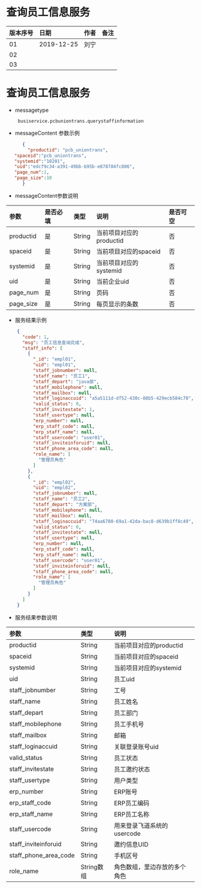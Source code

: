 # 查询员工信息服务

| 版本序号 | 日期 |	作者 | 备注 |
|:---|:---|:---|:---|
| 01     | 2019-12-25 | 刘宁 |  |
| 02   | |  | |
| 03   |  |  |  |

# 查询员工信息服务
* messagetype  
    ```
     busiservice.pcbuniontrans.querystaffinformation
    ``` 
*  messageContent 参数示例   

```json
      { 
        "productid": "pcb_uniontrans",  
   "spaceid":"pcb_uniontrans",
   "systemid":"10201",
   "uid":"edcf9c34-a391-49bb-b95b-e878784fc806",
   "page_num":1,
   "page_size":10
      }
```
   
* messageContent参数说明

| 参数 | 是否必填 |	类型 | 说明 | 是否可空 |
|:---|:---|:---|:---|:---|
| productid   | 是 | String    | 当前项目对应的productid |否|
| spaceid   | 是 | String    | 当前项目对应的spaceid |否|
| systemid   | 是 | String    | 当前项目对应的systemid |否|
| uid   | 是 | String    | 当前企业uid |否|
| page_num   | 是 | String    | 页码 |否|
| page_size   | 是 | String    | 每页显示的条数 |否|


* 服务结果示例   

````json
    {
      "code": 1, 
      "msg": "员工信息查询完成", 
      "staff_info": [
        {
          "_id": "empl01",   
          "uid": "empl01", 
          "staff_jobnumber": null, 
          "staff_name": "员工1", 
          "staff_depart": "java部", 
          "staff_mobilephone": null, 
          "staff_mailbox": null, 
          "staff_loginaccuid": "a5a5111d-df52-430c-88b5-429ecb584c70", 
          "valid_status": 0, 
          "staff_invitestate": 1, 
          "staff_usertype": null, 
          "erp_number": null, 
          "erp_staff_code": null, 
          "erp_staff_name": null, 
          "staff_usercode": "user01", 
          "staff_inviteinforuid": null, 
          "staff_phone_area_code": null, 
          "role_name": [
            "管理员角色"
          ]
        }, 
        {
          "_id": "empl02", 
          "uid": "empl02", 
          "staff_jobnumber": null, 
          "staff_name": "员工2", 
          "staff_depart": "方案部", 
          "staff_mobilephone": null, 
          "staff_mailbox": null, 
          "staff_loginaccuid": "74aa6780-69a1-42da-bac8-d639b1ff8c49", 
          "valid_status": 0, 
          "staff_invitestate": null, 
          "staff_usertype": null, 
          "erp_number": null, 
          "erp_staff_code": null, 
          "erp_staff_name": null, 
          "staff_usercode": "user01", 
          "staff_inviteinforuid": null, 
          "staff_phone_area_code": null, 
          "role_name": [
            "管理员角色"
          ]
        }
      ]
    }
````

  * 服务结果参数说明
  
 | 参数  |	类型 | 说明 |
 |:---|:---|:---|
 | productid    | String    | 当前项目对应的productid |
 | spaceid    | String    | 当前项目对应的spaceid |
 | systemid    | String    | 当前项目对应的systemid |
 | uid    | String    | 员工uid |
 | staff_jobnumber    | String    | 工号 |
 | staff_name    | String    | 员工姓名 |
 | staff_depart    | String    | 员工部门 |
 | staff_mobilephone    | String    | 员工手机号 |
 | staff_mailbox    | String    | 邮箱 |
 | staff_loginaccuid    | String    | 关联登录账号uid |
 | valid_status    | String    | 员工状态 |
 | staff_invitestate    | String    | 员工邀约状态 |
 | staff_usertype    | String    | 用户类型 |
 | erp_number    | String    | ERP账号 |
 | erp_staff_code    | String    | ERP员工编码 |
 | erp_staff_name    | String    | ERP员工名称 |
 | staff_usercode    | String    | 用来登录飞道系统的usercode |
 | staff_inviteinforuid    | String    | 邀约信息UID |
 | staff_phone_area_code    | String    | 手机区号 |
 | role_name    | String数组    | 角色数组，里边存放的多个角色 |